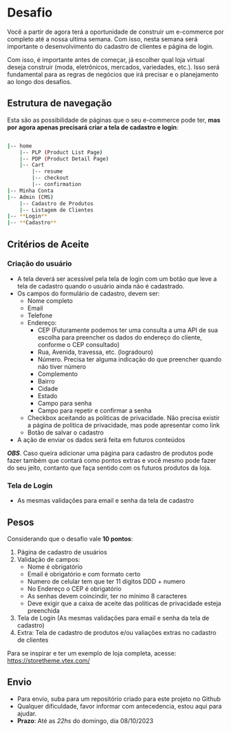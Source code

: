 # Desafio

Você a partir de agora terá a oportunidade de construir um e-commerce por completo até a nossa ultima semana. Com isso, nesta semana será importante o desenvolvimento do cadastro de clientes e página de login.

Com isso, é importante antes de começar, já escolher qual loja virtual deseja construir (moda, eletrônicos, mercados, variedades, etc.). Isso será fundamental para as regras de negócios que irá precisar e o planejamento ao longo dos desafios.

## Estrutura de navegação

Esta são as possibilidade de páginas que o seu e-commerce pode ter, **mas por agora apenas precisará criar a tela de cadastro e login**:

```bash

|-- home
    |-- PLP (Product List Page)
    |-- PDP (Product Detail Page)
    |-- Cart
        |-- resume
        |-- checkout
        |-- confirmation
|-- Minha Conta
|-- Admin (CMS)
    |-- Cadastro de Produtos
    |-- Listagem de Clientes
|-- **Login**
|-- **Cadastro**

```

## Critérios de Aceite

### Criação do usuário

- A tela deverá ser acessível pela tela de login com um botão que leve a tela de cadastro quando o usuário ainda não é cadastrado.
- Os campos do formulário de cadastro, devem ser:
  - Nome completo
  - Email
  - Telefone
  - Endereço:
    - CEP (Futuramente podemos ter uma consulta a uma API de sua escolha para preencher os dados do endereço do cliente, conforme o CEP consultado)
    - Rua, Avenida, travessa, etc. (logradouro)
    - Número. Precisa ter alguma indicação do que preencher quando não tiver número
    - Complemento
    - Bairro
    - Cidade
    - Estado
    - Campo para senha
    - Campo para repetir e confirmar a senha
  - Checkbox aceitando as politicas de privacidade. Não precisa existir a página de politica de privacidade, mas pode apresentar como link
  - Botão de salvar o cadastro
- A ação de enviar os dados será feita em futuros conteúdos

***OBS***. Caso queira adicionar uma página para cadastro de produtos pode fazer também que contará como pontos extras e você mesmo pode fazer do seu jeito, contanto que faça sentido com os futuros produtos da loja.

### Tela de Login

- As mesmas validações para email e senha da tela de cadastro

## Pesos

Considerando que o desafio vale **10 pontos**:

1. Página de cadastro de usuários
2. Validação de campos:
     - Nome é obrigatório
     - Email é obrigatório e com formato certo
     - Numero de celular tem que ter 11 digitos DDD + numero
     - No Endereço o CEP é obrigatório
     - As senhas devem coincindir, ter no mínimo 8 caracteres
     - Deve exigir que a caixa de aceite das politicas de privacidade esteja preenchida
3. Tela de Login (As mesmas validações para email e senha da tela de cadastro)
4. Extra: Tela de cadastro de produtos e/ou valiações extras no cadastro de clientes

Para se inspirar e ter um exemplo de loja completa, acesse: <https://storetheme.vtex.com/>

## Envio

- Para envio, suba para um repositório criado para este projeto no Github
- Qualquer dificuldade, favor informar com antecedencia, estou aqui para ajudar.
- **Prazo**: Até as *22hs* do domingo, dia 08/10/2023
